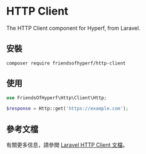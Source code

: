 # HTTP Client

The HTTP Client component for Hyperf, from Laravel.

## 安裝

```shell
composer require friendsofhyperf/http-client
```

## 使用

```php
use FriendsOfHyperf\Http\Client\Http;

$response = Http::get('https://example.com');
```

## 參考文檔

有關更多信息，請參閲 [Laravel HTTP Client 文檔](https://laravel.com/docs/9.x/http-client)。
